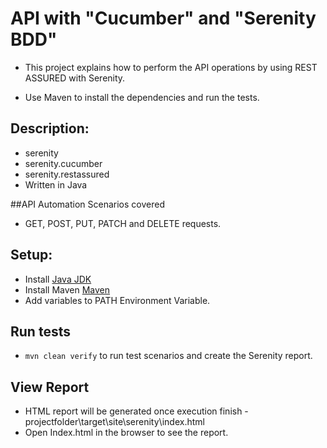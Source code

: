 # API with "Cucumber" and "Serenity BDD"
* This project explains how to perform the API operations by using REST ASSURED with Serenity.

* Use Maven to install the dependencies and run the tests.

## Description:
* serenity
* serenity.cucumber
* serenity.restassured
* Written in Java

##API Automation Scenarios covered
* GET, POST, PUT, PATCH and DELETE requests. 
 
## Setup:
* Install [Java JDK](https://www.oracle.com/java/technologies/javase/javase-jdk8-downloads.html)
* Install Maven [Maven](https://maven.apache.org/)
* Add variables to PATH Environment Variable.


## Run tests
* `mvn clean verify` to run test scenarios and create the Serenity report.

## View Report
* HTML report will be generated once execution finish -projectfolder\target\site\serenity\index.html
* Open Index.html in the browser to see the report.



